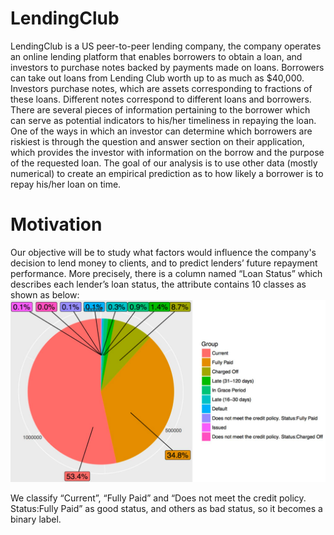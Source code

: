 # LendingClub
LendingClub is a US peer-to-peer lending company, the company operates an online lending platform that enables borrowers to obtain a loan, and investors to purchase notes backed by payments made on loans. Borrowers can take out loans from Lending Club worth up to as much as $40,000. Investors purchase notes, which are assets corresponding to fractions of these loans. Different notes correspond to different loans and borrowers. There are several pieces of information pertaining to the borrower which can serve as potential indicators to his/her timeliness in repaying the loan. One of the ways in which an investor can determine which borrowers are riskiest is through the question and answer section on their application, which provides the investor with information on the borrow and the purpose of the requested loan. The goal of our analysis is to use other data (mostly numerical) to create an empirical prediction as to how likely a borrower is to repay his/her loan on time.

# Motivation
Our objective will be to study what factors would influence the company's decision to lend money to clients, and to predict lenders’ future repayment performance. More precisely, there is a column named “Loan Status” which describes each lender’s loan status, the attribute contains 10 classes as shown as below:
<img src="https://github.com/WPI-CS539/LendingClub/blob/master/figure/labels.png" alt="labels" class="inline"/>

We classify “Current”, “Fully Paid” and “Does not meet the credit policy. Status:Fully Paid” as good status, and others as bad status, so it becomes a binary label.


